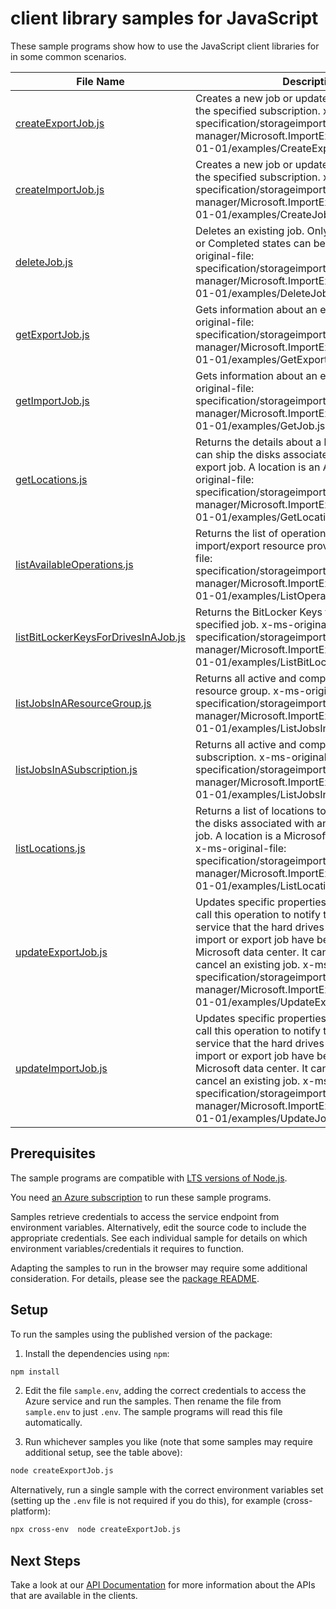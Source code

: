 # client library samples for JavaScript

These sample programs show how to use the JavaScript client libraries for in some common scenarios.

| **File Name**                                                           | **Description**                                                                                                                                                                                                                                                                                                                                                                                              |
| ----------------------------------------------------------------------- | ------------------------------------------------------------------------------------------------------------------------------------------------------------------------------------------------------------------------------------------------------------------------------------------------------------------------------------------------------------------------------------------------------------ |
| [createExportJob.js][createexportjob]                                   | Creates a new job or updates an existing job in the specified subscription. x-ms-original-file: specification/storageimportexport/resource-manager/Microsoft.ImportExport/preview/2021-01-01/examples/CreateExportJob.json                                                                                                                                                                                   |
| [createImportJob.js][createimportjob]                                   | Creates a new job or updates an existing job in the specified subscription. x-ms-original-file: specification/storageimportexport/resource-manager/Microsoft.ImportExport/preview/2021-01-01/examples/CreateJob.json                                                                                                                                                                                         |
| [deleteJob.js][deletejob]                                               | Deletes an existing job. Only jobs in the Creating or Completed states can be deleted. x-ms-original-file: specification/storageimportexport/resource-manager/Microsoft.ImportExport/preview/2021-01-01/examples/DeleteJob.json                                                                                                                                                                              |
| [getExportJob.js][getexportjob]                                         | Gets information about an existing job. x-ms-original-file: specification/storageimportexport/resource-manager/Microsoft.ImportExport/preview/2021-01-01/examples/GetExportJob.json                                                                                                                                                                                                                          |
| [getImportJob.js][getimportjob]                                         | Gets information about an existing job. x-ms-original-file: specification/storageimportexport/resource-manager/Microsoft.ImportExport/preview/2021-01-01/examples/GetJob.json                                                                                                                                                                                                                                |
| [getLocations.js][getlocations]                                         | Returns the details about a location to which you can ship the disks associated with an import or export job. A location is an Azure region. x-ms-original-file: specification/storageimportexport/resource-manager/Microsoft.ImportExport/preview/2021-01-01/examples/GetLocation.json                                                                                                                      |
| [listAvailableOperations.js][listavailableoperations]                   | Returns the list of operations supported by the import/export resource provider. x-ms-original-file: specification/storageimportexport/resource-manager/Microsoft.ImportExport/preview/2021-01-01/examples/ListOperations.json                                                                                                                                                                               |
| [listBitLockerKeysForDrivesInAJob.js][listbitlockerkeysfordrivesinajob] | Returns the BitLocker Keys for all drives in the specified job. x-ms-original-file: specification/storageimportexport/resource-manager/Microsoft.ImportExport/preview/2021-01-01/examples/ListBitLockerKeys.json                                                                                                                                                                                             |
| [listJobsInAResourceGroup.js][listjobsinaresourcegroup]                 | Returns all active and completed jobs in a resource group. x-ms-original-file: specification/storageimportexport/resource-manager/Microsoft.ImportExport/preview/2021-01-01/examples/ListJobsInResourceGroup.json                                                                                                                                                                                            |
| [listJobsInASubscription.js][listjobsinasubscription]                   | Returns all active and completed jobs in a subscription. x-ms-original-file: specification/storageimportexport/resource-manager/Microsoft.ImportExport/preview/2021-01-01/examples/ListJobsInSubscription.json                                                                                                                                                                                               |
| [listLocations.js][listlocations]                                       | Returns a list of locations to which you can ship the disks associated with an import or export job. A location is a Microsoft data center region. x-ms-original-file: specification/storageimportexport/resource-manager/Microsoft.ImportExport/preview/2021-01-01/examples/ListLocations.json                                                                                                              |
| [updateExportJob.js][updateexportjob]                                   | Updates specific properties of a job. You can call this operation to notify the Import/Export service that the hard drives comprising the import or export job have been shipped to the Microsoft data center. It can also be used to cancel an existing job. x-ms-original-file: specification/storageimportexport/resource-manager/Microsoft.ImportExport/preview/2021-01-01/examples/UpdateExportJob.json |
| [updateImportJob.js][updateimportjob]                                   | Updates specific properties of a job. You can call this operation to notify the Import/Export service that the hard drives comprising the import or export job have been shipped to the Microsoft data center. It can also be used to cancel an existing job. x-ms-original-file: specification/storageimportexport/resource-manager/Microsoft.ImportExport/preview/2021-01-01/examples/UpdateJob.json       |

## Prerequisites

The sample programs are compatible with [LTS versions of Node.js](https://nodejs.org/about/releases/).

You need [an Azure subscription][freesub] to run these sample programs.

Samples retrieve credentials to access the service endpoint from environment variables. Alternatively, edit the source code to include the appropriate credentials. See each individual sample for details on which environment variables/credentials it requires to function.

Adapting the samples to run in the browser may require some additional consideration. For details, please see the [package README][package].

## Setup

To run the samples using the published version of the package:

1. Install the dependencies using `npm`:

```bash
npm install
```

2. Edit the file `sample.env`, adding the correct credentials to access the Azure service and run the samples. Then rename the file from `sample.env` to just `.env`. The sample programs will read this file automatically.

3. Run whichever samples you like (note that some samples may require additional setup, see the table above):

```bash
node createExportJob.js
```

Alternatively, run a single sample with the correct environment variables set (setting up the `.env` file is not required if you do this), for example (cross-platform):

```bash
npx cross-env  node createExportJob.js
```

## Next Steps

Take a look at our [API Documentation][apiref] for more information about the APIs that are available in the clients.

[createexportjob]: https://github.com/Azure/azure-sdk-for-js/blob/main/sdk/storageimportexport/arm-storageimportexport/samples/v2/javascript/createExportJob.js
[createimportjob]: https://github.com/Azure/azure-sdk-for-js/blob/main/sdk/storageimportexport/arm-storageimportexport/samples/v2/javascript/createImportJob.js
[deletejob]: https://github.com/Azure/azure-sdk-for-js/blob/main/sdk/storageimportexport/arm-storageimportexport/samples/v2/javascript/deleteJob.js
[getexportjob]: https://github.com/Azure/azure-sdk-for-js/blob/main/sdk/storageimportexport/arm-storageimportexport/samples/v2/javascript/getExportJob.js
[getimportjob]: https://github.com/Azure/azure-sdk-for-js/blob/main/sdk/storageimportexport/arm-storageimportexport/samples/v2/javascript/getImportJob.js
[getlocations]: https://github.com/Azure/azure-sdk-for-js/blob/main/sdk/storageimportexport/arm-storageimportexport/samples/v2/javascript/getLocations.js
[listavailableoperations]: https://github.com/Azure/azure-sdk-for-js/blob/main/sdk/storageimportexport/arm-storageimportexport/samples/v2/javascript/listAvailableOperations.js
[listbitlockerkeysfordrivesinajob]: https://github.com/Azure/azure-sdk-for-js/blob/main/sdk/storageimportexport/arm-storageimportexport/samples/v2/javascript/listBitLockerKeysForDrivesInAJob.js
[listjobsinaresourcegroup]: https://github.com/Azure/azure-sdk-for-js/blob/main/sdk/storageimportexport/arm-storageimportexport/samples/v2/javascript/listJobsInAResourceGroup.js
[listjobsinasubscription]: https://github.com/Azure/azure-sdk-for-js/blob/main/sdk/storageimportexport/arm-storageimportexport/samples/v2/javascript/listJobsInASubscription.js
[listlocations]: https://github.com/Azure/azure-sdk-for-js/blob/main/sdk/storageimportexport/arm-storageimportexport/samples/v2/javascript/listLocations.js
[updateexportjob]: https://github.com/Azure/azure-sdk-for-js/blob/main/sdk/storageimportexport/arm-storageimportexport/samples/v2/javascript/updateExportJob.js
[updateimportjob]: https://github.com/Azure/azure-sdk-for-js/blob/main/sdk/storageimportexport/arm-storageimportexport/samples/v2/javascript/updateImportJob.js
[apiref]: https://docs.microsoft.com/javascript/api/@azure/arm-storageimportexport?view=azure-node-preview
[freesub]: https://azure.microsoft.com/free/
[package]: https://github.com/Azure/azure-sdk-for-js/tree/main/sdk/storageimportexport/arm-storageimportexport/README.md
